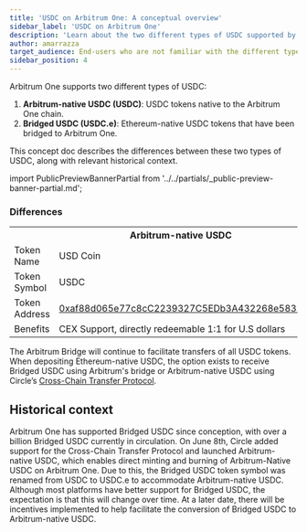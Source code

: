 ```yaml
---
title: 'USDC on Arbitrum One: A conceptual overview'
sidebar_label: 'USDC on Arbitrum One'
description: 'Learn about the two different types of USDC supported by Arbitrum One: Arbitrum-Native USDC and Bridged (from Ethereum) USDC'
author: amarrazza
target_audience: End-users who are not familiar with the different types of USDC
sidebar_position: 4
---
```


Arbitrum One supports two different types of USDC:

1.  **Arbitrum-native USDC (USDC)**: USDC tokens native to the Arbitrum One chain.
2.  **Bridged USDC (USDC.e)**: Ethereum-native USDC tokens that have been bridged to Arbitrum One.

This concept doc describes the differences between these two types of USDC, along with relevant historical context.

import PublicPreviewBannerPartial from '../../partials/_public-preview-banner-partial.md';

<PublicPreviewBannerPartial />

### Differences

<table className="small-table">
  <tr>
    <th></th>
    <th>Arbitrum-native USDC</th>
    <th>Bridged USDC</th>
  </tr>
  <tr>
    <td>Token Name</td>
    <td>USD Coin</td>
    <td>Bridged USDC</td>
  </tr>
  <tr>
    <td>Token Symbol</td>
    <td>USDC</td>
    <td>USDC.e</td>
  </tr>
  <tr>
    <td>Token Address</td>
    <td>
      <a href="https://arbiscan.io/token/0xaf88d065e77c8cC2239327C5EDb3A432268e5831">
        0xaf88d065e77c8cC2239327C5EDb3A432268e5831
      </a>
    </td>
    <td>
      <a href="https://arbiscan.io/token/0xff970a61a04b1ca14834a43f5de4533ebddb5cc8">
        0xff970a61a04b1ca14834a43f5de4533ebddb5cc8
      </a>
    </td>
  </tr>
  <tr>
    <td>Benefits</td>
    <td>CEX Support, directly redeemable 1:1 for U.S dollars</td>
    <td>More liquidity, compatibility with DeFi protocols</td>
  </tr>
</table>

The Arbitrum Bridge will continue to facilitate transfers of all USDC tokens. When depositing Ethereum-native USDC, the option exists to receive Bridged USDC using Arbitrum's bridge or Arbitrum-native USDC using Circle’s [Cross-Chain Transfer Protocol](https://www.circle.com/en/cross-chain-transfer-protocol).

## Historical context

Arbitrum One has supported Bridged USDC since conception, with over a billion Bridged USDC currently in circulation. On June 8th, Circle added support for the Cross-Chain Transfer Protocol and launched Arbitrum-native USDC, which enables direct minting and burning of Arbitrum-Native USDC on Arbitrum One. Due to this, the Bridged USDC token symbol was renamed from USDC to USDC.e to accommodate Arbitrum-native USDC. Although most platforms have better support for Bridged USDC, the expectation is that this will change over time. At a later date, there will be incentives implemented to help facilitate the conversion of Bridged USDC to Arbitrum-native USDC.
